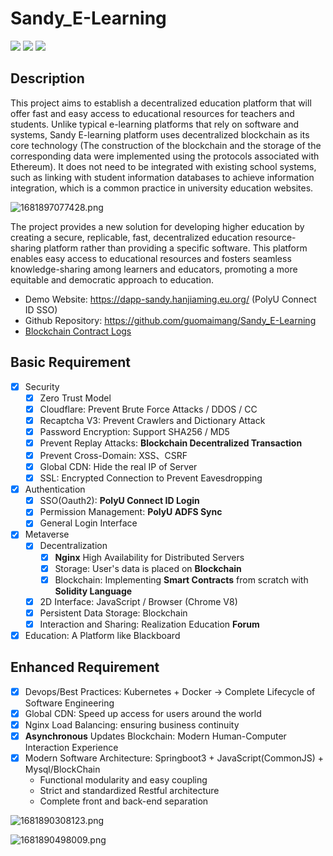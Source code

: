 # Sandy_E-Learning

![](https://img.shields.io/badge/Maven%20Build-Pass-brightgreen) ![](https://img.shields.io/badge/coverage-94%25-brightgreen) ![](https://img.shields.io/badge/Release%20Version-V0.3-orange) 

## Description

This project aims to establish a decentralized education platform that will offer fast and easy access to educational resources for teachers and students. Unlike typical e-learning platforms that rely on software and systems, Sandy E-learning platform uses decentralized blockchain as its core technology (The construction of the blockchain and the storage of the corresponding data were implemented using the protocols associated with Ethereum). It does not need to be integrated with existing school systems, such as linking with student information databases to achieve information integration, which is a common practice in university education websites. 

![1681897077428.png](https://static-file.hirsun.tech/2023/04/19/109216bf25dda.png)


The project provides a new solution for developing higher education by creating a secure, replicable, fast, decentralized education resource-sharing platform rather than providing a specific software. This platform enables easy access to educational resources and fosters seamless knowledge-sharing among learners and educators, promoting a more equitable and democratic approach to education.

- Demo Website: https://dapp-sandy.hanjiaming.eu.org/ (PolyU Connect ID SSO)
- Github Repository: https://github.com/guomaimang/Sandy_E-Learning
- [Blockchain Contract Logs](https://polygonscan.com/address/0xda7521f5cd54a0d2ddbaeddee280648a8c71107c)


## Basic Requirement
 

- [x] Security
    - [x] Zero Trust Model 
    - [x] Cloudflare: Prevent Brute Force Attacks / DDOS / CC
    - [x] Recaptcha V3: Prevent Crawlers and Dictionary Attack
    - [x] Password Encryption: Support SHA256 / MD5
    - [x] Prevent Replay Attacks: **Blockchain Decentralized Transaction**
    - [x] Prevent Cross-Domain: XSS、CSRF
    - [x] Global CDN: Hide the real IP of Server
    - [x] SSL: Encrypted Connection to Prevent Eavesdropping
- [x] Authentication
    - [x] SSO(Oauth2): **PolyU Connect ID Login**
    - [x] Permission Management: **PolyU ADFS Sync**
    - [x] General Login Interface
- [x] Metaverse
    - [x] Decentralization
        - [x] **Nginx** High Availability for Distributed Servers 
        - [x] Storage: User's data is placed on **Blockchain**
        - [x] Blockchain:  Implementing **Smart Contracts** from scratch with **Solidity Language**
    - [x] 2D Interface: JavaScript / Browser (Chrome V8)
    - [x] Persistent Data Storage: Blockchain
    - [x] Interaction and Sharing: Realization Education **Forum**
- [x] Education: A Platform like Blackboard 

## Enhanced Requirement

- [x] Devops/Best Practices: Kubernetes + Docker -> Complete Lifecycle of Software Engineering
- [x] Global CDN: Speed up access for users around the world
- [x] Nginx Load Balancing: ensuring business continuity
- [x] **Asynchronous** Updates Blockchain: Modern Human-Computer Interaction Experience
- [x] Modern Software Architecture: Springboot3 + JavaScript(CommonJS) + Mysql/BlockChain
    - Functional modularity and easy coupling
    - Strict and standardized Restful architecture
    - Complete front and back-end separation

![1681890308123.png](https://static-file.hirsun.tech/2023/04/19/d4fcf7e9cde39.png)

![1681890498009.png](https://static-file.hirsun.tech/2023/04/19/bdd816de1f7e8.png)
